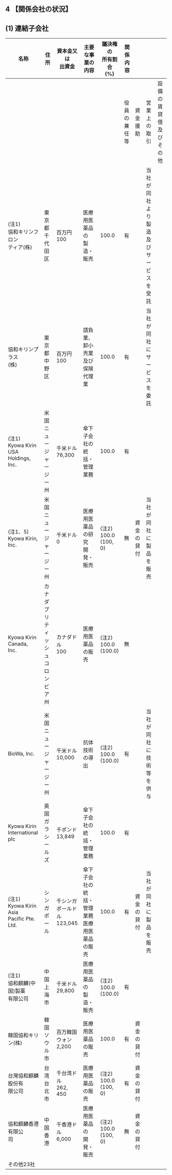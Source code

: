 ## 4 【関係会社の状況】

## (1) 連結子会社

| 名称                                            | 住所                       | 資本金又は<br>出資金             | 主要な事業の内容                       | 議決権の<br>所有割合<br>(%)       | 関係内容       |           |                                |                 |
|-----------------------------------------------|--------------------------|--------------------------|--------------------------------|---------------------------|------------|-----------|--------------------------------|-----------------|
|                                               |                          |                          |                                |                           | 役員の<br>兼任等 | 資金援助      | 営業上の取引                         | 設備の賃貸借<br>及びその他 |
| (注1)<br>協和キリンフロン<br>ティア(株)                    | 東京都千代田区                  | 百万円<br>100               | 医療用医薬品の<br>製造・販売               | 100.0                     | 有          |           | 当社が同社よ<br>り製造及び<br>サービスを受<br>託 |                 |
| 協和キリンプラス<br>(株)                               | 東京都中野区                   | 百万円<br>100               | 請負業、卸小売業<br>及び保険代理業            | 100.0                     | 有          |           | 当社が同社に<br>サービスを<br>委託          |                 |
| (注1)<br>Kyowa Kirin<br>USA Holdings, Inc.     | 米国<br>ニュージャージー州          | 千米ドル<br>76,300           | 傘下子会社の統括・<br>管理業務              | 100.0                     | 有          |           |                                |                 |
| (注1、5)<br>Kyowa Kirin, Inc.                   | 米国<br>ニュージャージー州          | 千米ドル<br>0                | 医療用医薬品の研究<br>開発・販売             | (注2)<br>100.0<br>(100, 0) | 無          | 資金の<br>貸付 | 当社が同社に<br>製品を販売                |                 |
| Kyowa Kirin Canada,<br>Inc.                   | カナダ<br>ブリティッシュコロ<br>ンビア州 | カナダドル<br>100             | 医療用医薬品の販売                      | (注2)<br>100.0<br>(100.0)  | 無          |           |                                |                 |
| BioWa, Inc.                                   | 米国<br>ニュージャージー州          | 千米ドル<br>10,000           | 抗体技術の導出                        | (注2)<br>100.0<br>(100.0)  | 有          |           | 当社が同社に<br>技術等を供与               |                 |
| Kyowa Kirin<br>International plc              | 英国<br>ガラシールズ             | 千ポンド<br>13,849           | 傘下子会社の統括・<br>管理業務              | 100.0                     | 有          |           |                                |                 |
| (注1)<br>Kyowa Kirin Asia<br>Pacific Pte. Ltd. | シンガポール                   | 千シンガ<br>ポールドル<br>123,045 | 傘下子会社の統括・<br>管理業務<br>医療用医薬品の販売 | 100.0                     | 有          | 資金の<br>貸付 | 当社が同社に<br>製品を販売                |                 |
| (注1)<br>協和麒麟(中国)製薬<br>有限公司                    | 中国<br>上海市                | 千米ドル<br>29,800           | 医療用医薬品の<br>製造・販売               | (注2)<br>100.0<br>(100.0)  | 有          |           |                                |                 |
| 韓国協和キリン(株)                                    | 韓国<br>ソウル市               | 百万韓国<br>ウォン<br>2,200     | 医療用医薬品の販売                      | 100.0                     | 有          | 資金の<br>貸付 |                                |                 |
| 台灣協和麒麟股份有<br>限公司                              | 台湾<br>台北市                | 千台湾ドル<br>262, 450        | 医療用医薬品の販売                      | (注2)<br>100.0<br>(100, 0) | 有          | 資金の<br>貸付 |                                |                 |
| 協和麒麟香港有限公<br>司                                | 中国<br>香港                 | 千香港ドル<br>6,000           | 医療用医薬品の<br>開発・販売               | (注2)<br>100.0<br>(100, 0) | 無          | 資金の<br>貸付 |                                |                 |
| その他23社                                        |                          |                          |                                |                           |            |           |                                |                 |